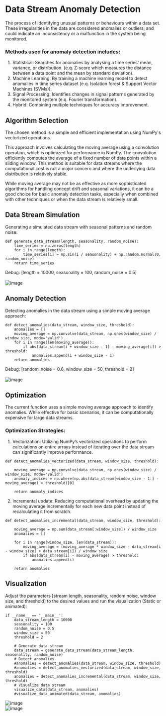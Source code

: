 # Data Stream Anomaly Detection
The process of identifying unusual patterns or behaviours within a data set. These irregularities in the data are considered anomalies or outliers; and could indicate an inconsistency or a malfunction in the system being monitored.

### Methods used for anomaly detection includes:
<ol>
<li>Statistical: Searches for anomalies by analysing a time series’ mean, variance, or distribution. (e.q. Z-score which measures the distance between a data point and the mean by standard deviation).</li>
<li>Machine Learning: By training a machine learning model to detect anomalies in time series dataset (e.q. Isolation forest & Support Vector Machines (SVMs)).</li>
<li>Signal Processing: Identifies changes in signal patterns generated by the monitored system (e.q. Fourier transformation).</li>
<li>Hybrid: Combining multiple techniques for accuracy improvement.</li>
</ol>

## Algorithm Selection
The chosen method is a simple and efficient implementation using NumPy's vectorized operations.

This approach involves calculating the moving average using a convolution operation, which is optimized for performance in NumPy. The convolution efficiently computes the average of a fixed number of data points within a sliding window. This method is suitable for data streams where the computational cost is not a major concern and where the underlying data distribution is relatively stable.

While moving average may not be as effective as more sophisticated algorithms for handling concept drift and seasonal variations, it can be a good choice for basic anomaly detection tasks, especially when combined with other techniques or when the data stream is relatively small.

## Data Stream Simulation
Generating a simulated data stream with seasonal patterns and random noise:
```
def generate_data_stream(length, seasonality, random_noise):
    time_series = np.zeros(length)
    for i in range(length):
        time_series[i] = np.sin(i / seasonality) + np.random.normal(0, random_noise)
    return time_series
```

Debug: [length = 10000, seasonality = 100, random_noise = 0.5]
<br /><br />
![image](https://github.com/user-attachments/assets/5b5bcbb8-bdd3-481b-916c-2370beba1bd6)

## Anomaly Detection
Detecting anomalies in the data stream using a simple moving average approach:
```
def detect_anomalies(data_stream, window_size, threshold):
    anomalies = []
    moving_average = np.convolve(data_stream, np.ones(window_size) / window_size, mode='valid')
    for i in range(len(moving_average)):
        if abs(data_stream[i + window_size - 1] - moving_average[i]) > threshold:
            anomalies.append(i + window_size - 1)
    return anomalies
```

Debug: [random_noise = 0.6, window_size = 50, threshold = 2]
<br /><br />
![image](https://github.com/user-attachments/assets/06e087b1-c336-4c27-aab6-c4126e66a1ce)

## Optimization
The current function uses a simple moving average approach to identify anomalies. While effective for basic scenarios, it can be computationally expensive for large data streams.

### Optimization Strategies:

1. Vectorization:
Utilizing NumPy’s vectorized operations to perform calculations on entire arrays instead of iterating over the data stream can significantly improve performance.
```
def detect_anomalies_vectorized(data_stream, window_size, threshold):

    moving_average = np.convolve(data_stream, np.ones(window_size) / window_size, mode='valid')
    anomaly_indices = np.where(np.abs(data_stream[window_size - 1:] - moving_average) > threshold)[0]
    
    return anomaly_indices
```

2. Incremental update: 
Reducing computational overhead by updating the moving average incrementally for each new data point instead of recalculating it from scratch.
```
def detect_anomalies_incremental(data_stream, window_size, threshold):
    
    moving_average = np.sum(data_stream[:window_size]) / window_size
    anomalies = []

    for i in range(window_size, len(data_stream)):
        moving_average = (moving_average * window_size - data_stream[i - window_size] + data_stream[i]) / window_size
        if abs(data_stream[i] - moving_average) > threshold:
            anomalies.append(i)

    return anomalies
```

## Visualization
Adjust the parameters [stream length, seasonality, random noise, window size, and threshold] to the desired values and run the visualization (Static or animated):
```
if __name__ == '__main__':
    data_stream_length = 10000
    seasonality = 100
    random_noise = 0.5
    window_size = 50
    threshold = 2

    # Generate data stream
    data_stream = generate_data_stream(data_stream_length, seasonality, random_noise)
    # Detect anomalies
    #anomalies = detect_anomalies(data_stream, window_size, threshold)
    #anomalies = detect_anomalies_vectorized(data_stream, window_size, threshold)
    anomalies = detect_anomalies_incremental(data_stream, window_size, threshold)
    # Visualize data stream
    visualize_data(data_stream, anomalies)
    #visualize_data_animated(data_stream, anomalies)
```

![image](https://github.com/user-attachments/assets/b96e0166-9862-4401-922d-fadbe7aa02b8)
<br />
![image](https://github.com/user-attachments/assets/d2e05f85-5a26-45eb-8666-9bd2e0eba99e)

